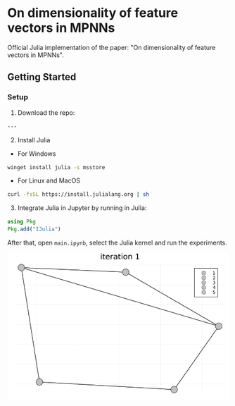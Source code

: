 # On dimensionality of feature vectors in MPNNs
Official Julia implementation of the paper: "On dimensionality of feature vectors in MPNNs".

## Getting Started

### Setup 
1.  Download the repo:
```bash
---
```
2. Install Julia
- For Windows
     
```bash
winget install julia -s msstore
```

- For Linux and MacOS

```bash
curl -fsSL https://install.julialang.org | sh
```

3. Integrate Julia in Jupyter by running in Julia:

```Julia bash
using Pkg
Pkg.add("IJulia")
```

After that, open `main.ipynb`, select the Julia kernel and run the experiments.

<!---
## Citation
If you find this useful for your research, please use the following.

```
@InProceedings{author_2024_ICML,
    author    = {Autor},
    title     = {A single channel is all we need},
    booktitle = {Proceedings of the International Conference on Machine Learning (ICML)},
    month     = {January},
    year      = {2023},
}
```

## Acknowledgments
 - Acknowledgments
--->

![](wl.gif)
